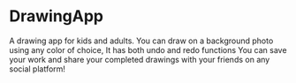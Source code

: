 # DrawingApp
A drawing app for kids and adults.
You can draw on a background photo using any color of choice,
It has both undo and redo functions
You can save your work and share your completed drawings with your friends on any social platform! 
